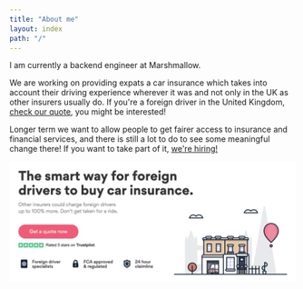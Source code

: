 ```yaml
---
title: "About me"
layout: index
path: "/"
---
```


I am currently a backend engineer at Marshmallow.

We are working on providing expats a car insurance which takes into account their driving experience wherever it was and not only in the UK as other insurers usually do. If you're a foreign driver in the United Kingdom, <a href="https://www.marshmallow.com/car-insurance-quote/start-quote" target="_blank" rel="noopener noreferrer">check our quote</a>, you might be interested!

Longer term we want to allow people to get fairer access to insurance and financial services, and there is still a lot to do to see some meaningful change there! If you want to take part of it, <a href="https://www.marshmallow.com/jobs" aria-label="Marshmallow's jobs page" target="_blank" rel="noopener noreferrer">we're hiring!</a>

![Marshmallow's car insurance allows you to get a fair price based on your driving experience even if it was abroad.](./marshmallow.png)
